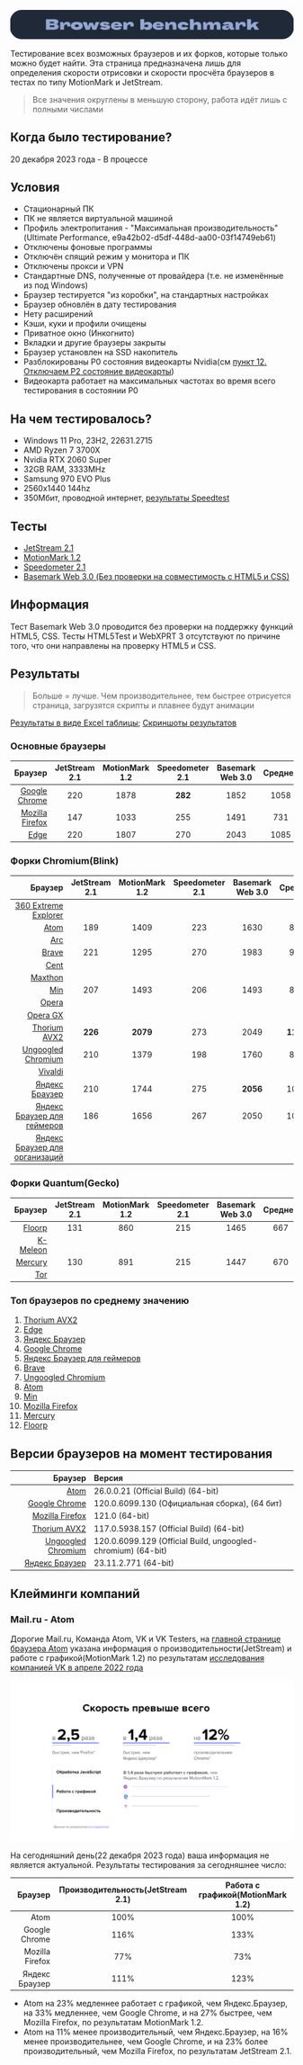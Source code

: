 ![Windows Section](https://github.com/xtcorp/browser-benchmark-results/blob/main/images/BrowserBench.png)

Тестирование всех возможных браузеров и их форков, которые только можно будет найти. Эта страница предназначена лишь для определения скорости отрисовки и скорости просчёта браузеров в тестах по типу MotionMark и JetStream.

> Все значения округлены в меньшую сторону, работа идёт лишь с полными числами

## Когда было тестирование?
20 декабря 2023 года - В процессе

## Условия
- Стационарный ПК
- ПК не является виртуальной машиной
- Профиль электропитания - "Максимальная производительность"(Ultimate Performance,  e9a42b02-d5df-448d-aa00-03f14749eb61)
- Отключены фоновые программы
- Отключён спящий режим у монитора и ПК
- Отключены прокси и VPN
- Стандартные DNS, полученные от провайдера (т.е. не изменённые из под Windows)
- Браузер тестируется "из коробки", на стандартных настройках
- Браузер обновлён в дату тестирования
- Нету расширений
- Кэши, куки и профили очищены
- Приватное окно (Инкогнито)
- Вкладки и другие браузеры закрыты
- Браузер установлен на SSD накопитель
- Разблокированы P0 состояния видеокарты Nvidia(см [пункт 12. Отключаем P2 состояние видеокарты](https://vk.com/@xtcorp-optimizaciya-chistoi-vindy-20-k-proizvoditelnosti))
- Видеокарта работает на максимальных частотах во время всего тестирования в состоянии P0

## На чем тестировалось?
- Windows 11 Pro, 23H2, 22631.2715
- AMD Ryzen 7 3700X
- Nvidia RTX 2060 Super
- 32GB RAM, 3333MHz
- Samsung 970 EVO Plus
- 2560x1440 144hz
- 350Мбит, проводной интернет, [результаты Speedtest](https://github.com/xtcorp/browser-benchmark-results/blob/main/images/Speedtest.png)

## Тесты
- [JetStream 2.1](https://browserbench.org/JetStream/)
- [MotionMark 1.2](https://browserbench.org/MotionMark1.2/)
- [Speedometer 2.1](https://browserbench.org/Speedometer2.1/)
- [Basemark Web 3.0 (Без проверки на совместимость с HTML5 и CSS)](https://web.basemark.com/)

## Информация
Тест Basemark Web 3.0 проводится без проверки на поддержку функций HTML5, CSS. Тесты HTML5Test и WebXPRT 3 отсутствуют по причине того, что они направлены на проверку HTML5 и CSS.

## Результаты
> Больше = лучше. Чем производительнее, тем быстрее отрисуется страница, загрузятся скрипты и плавнее будут анимации

[Результаты в виде Excel таблицы](https://github.com/xtcorp/browser-benchmark-results/blob/c4a3f871db1915afd184928670f1b98116f28a7b/files/browser-benchmark-results.xlsx);
[Скриншоты результатов](https://github.com/xtcorp/browser-benchmark-results/tree/c4a3f871db1915afd184928670f1b98116f28a7b/images/Browser%20Benchmark%20Results)


### Основные браузеры
| Браузер | JetStream 2.1 | MotionMark 1.2 | Speedometer 2.1 | Basemark Web 3.0 | Среднее |
|          ---: |     :---:      |     :---:      |     :---:      |     :---:      |     :---:      |
| [Google Chrome](https://www.google.com/chrome/) | 220 | 1878 | **282** | 1852 | 1058 |
| [Mozilla Firefox](https://www.mozilla.org/en-US/firefox/new/) | 147 | 1033 | 255 | 1491 | 731 |
| [Edge](https://www.microsoft.com/en-us/edge) | 220 | 1807 | 270 | 2043 | 1085 |

### Форки Chromium(Blink)
| Браузер | JetStream 2.1 | MotionMark 1.2 | Speedometer 2.1 | Basemark Web 3.0 | Среднее |
|          ---: |     :---:      |     :---:      |     :---:      |     :---:      |     :---:      |
| [360 Extreme Explorer](https://www.comss.ru/page.php?id=2416) |  |  |  |  |  |
| [Atom](https://browser.ru/) | 189 | 1409 | 223 | 1630 | 862 |
| [Arc](https://arc.net/) |  |  |  |  |  |
| [Brave](https://brave.com/) | 221 | 1295 | 270 | 1983 | 942 |
| [Cent](https://www.centbrowser.com/) |  |  |  |  |  |
| [Maxthon](https://www.maxthon.com/en/) |  |  |  |  |  |
| [Min](https://minbrowser.org/) | 207 | 1493 | 206 | 1493 | 849 |
| [Opera](https://www.opera.com/) |  |  |  |  |  |
| [Opera GX](https://www.opera.com/gx) |  |  |  |  |  |
| [Thorium AVX2](https://github.com/Alex313031/Thorium-Win-AVX2) | **226** | **2079** | 273 | 2049 | **1156** |
| [Ungoogled Chromium](https://github.com/ungoogled-software/ungoogled-chromium) | 210 | 1379 | 198 | 1760 | 886 |
| [Vivaldi](https://vivaldi.com/) |  |  |  |  |  |
| [Яндекс Браузер](https://browser.yandex.ru/) | 210 | 1744 | 275 | **2056** | 1071 |
| [Яндекс Браузер для геймеров](https://www.comss.ru/page.php?id=9481) | 186 | 1656 | 267 | 2050 | 1039 |
| [Яндекс Браузер для организаций](https://www.comss.ru/page.php?id=3799) |  |  |  |  |  |

### Форки Quantum(Gecko)
| Браузер | JetStream 2.1 | MotionMark 1.2 | Speedometer 2.1 | Basemark Web 3.0 | Среднее |
|          ---: |     :---:      |     :---:      |     :---:      |     :---:      |     :---:      |
| [Floorp](https://floorp.app/) | 131 | 860 | 215 | 1465 | 667 |
| [K-Meleon](http://kmeleonbrowser.org/) |  |  |  |  |  |
| [Mercury](https://github.com/Alex313031/Mercury) | 130 | 891 | 215 | 1447 | 670 |
| [Tor](https://www.torproject.org/) |  |  |  |  |  |

### Топ браузеров по среднему значению
1. [Thorium AVX2](https://github.com/Alex313031/Thorium-Win-AVX2)
2. [Edge](https://www.microsoft.com/en-us/edge)
3. [Яндекс Браузер](https://browser.yandex.ru/)
4. [Google Chrome](https://www.google.com/chrome/)
5. [Яндекс Браузер для геймеров](https://www.comss.ru/page.php?id=9481)
6. [Brave](https://brave.com/)
7. [Ungoogled Chromium](https://github.com/ungoogled-software/ungoogled-chromium)
8. [Atom](https://browser.ru/)
9. [Min](https://minbrowser.org/)
10. [Mozilla Firefox](https://www.mozilla.org/en-US/firefox/new/)
11. [Mercury](https://github.com/Alex313031/Mercury)
12. [Floorp](https://floorp.app/)

## Версии браузеров на момент тестирования
| Браузер | Версия |
|          ---: | :---          |
| [Atom](https://browser.ru/) | 26.0.0.21 (Official Build) (64-bit) |
| [Google Chrome](https://www.google.com/chrome/) | 120.0.6099.130 (Официальная сборка), (64 бит) |
| [Mozilla Firefox](https://www.mozilla.org/en-US/firefox/new/) | 121.0 (64-bit) |
| [Thorium AVX2](https://github.com/Alex313031/Thorium-Win-AVX2) | 117.0.5938.157 (Official Build) (64-bit) |
| [Ungoogled Chromium](https://github.com/ungoogled-software/ungoogled-chromium) | 120.0.6099.129 (Official Build, ungoogled-chromium) (64-bit) |
| [Яндекс Браузер](https://browser.yandex.ru/) | 23.11.2.771 (64-bit) |


## Клейминги компаний
### Mail.ru - Atom
Дорогие Mail.ru, Команда Atom, VK и VK Testers, на [главной странице браузера Atom](https://browser.ru/) указана информация о производительности(JetStream) и работе с графикой(MotionMark 1.2) по результатам [исследования компанией VK в апреле 2022 года](https://browser.ru/benchmark/atom.pdf)

![Atom VK benchmark results](https://github.com/xtcorp/browser-benchmark-results/blob/main/images/Atom_VK_benchmark_results.png)

На сегодняшний день(22 декабря 2023 года) ваша информация не является актуальной. Результаты тестирования за сегодняшнее число:

| Браузер | Производительность(JetStream 2.1) | Работа с графикой(MotionMark 1.2) |
|          ---: |     :---:      |     :---:      |
| Atom | 100% | 100% |
| Google Chrome | 116% | 133% |
| Mozilla Firefox | 77% | 73% |
| Яндекс Браузер | 111% | 123% |

- Atom на 23% медленнее работает с графикой, чем Яндекс.Браузер, на 33% медленнее, чем Google Chrome, и на 27% быстрее, чем Mozilla Firefox, по результатам MotionMark 1.2.
- Atom на 11% менее производительный, чем Яндекс.Браузер, на 16% менее
производительнее, чем Google Chrome, и на 23% более производительный, чем Mozilla Firefox, по результатам JetStream 2.1.
